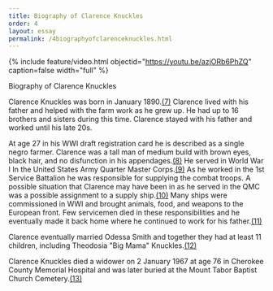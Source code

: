 ```yaml
---
title: Biography of Clarence Knuckles
order: 4
layout: essay
permalink: /4biographyofclarenceknuckles.html
---
```


{% include feature/video.html objectid="https://youtu.be/azjORb6PhZQ" caption=false width="full" %}

Biography of Clarence Knuckles

Clarence Knuckles was born in January 1890.[(7)](https://zigavivei.github.io/family_history_cb/sources.html) Clarence lived with his father and helped with the farm work as he grew up. He had up to 16 brothers and sisters during this time. Clarence stayed with his father and worked until his late 20s.

At age 27 in his WWI draft registration card he is described as a single negro farmer. Clarence was a tall man of medium build with brown eyes, black hair, and no disfunction in his appendages.[(8)](https://zigavivei.github.io/family_history_cb/sources.html) He served in World War I In the United States Army Quarter Master Corps.[(9)](https://zigavivei.github.io/family_history_cb/sources.html) As he worked in the 1st Service Battalion he was responsible for supplying the combat troops. A possible situation that Clarence may have been in as he served in the QMC was a possible assignment to a supply ship.[(10)](https://zigavivei.github.io/family_history_cb/sources.html) Many ships were commissioned in WWI and brought animals, food, and weapons to the European front. Few servicemen died in these responsibilities and he eventually made it back home where he continued to work for his father.[(11)](https://zigavivei.github.io/family_history_cb/sources.html)

Clarence eventually married Odessa Smith and together they had at least 11 children, including Theodosia "Big Mama" Knuckles.[(12)](https://zigavivei.github.io/family_history_cb/sources.html)

Clarence Knuckles died a widower on 2 January 1967 at age 76 in Cherokee County Memorial Hospital and was later buried at the Mount Tabor Baptist Church Cemetery.[(13)](https://zigavivei.github.io/family_history_cb/sources.html)
